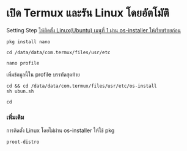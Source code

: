 # เปิด Termux และรัน Linux โดยอัตโมัติ

Setting Step 
[ ให้ติดตั้ง Linux(Ubuntu) เมนูที่ 1 ผ่าน os-installer ให้เรียบร้อยก่อน ](https://github.com/mantvmass/os-installer)
```
pkg install nano
```
```
cd /data/data/com.termux/files/usr/etc
```
```
nano profile
```
เพิ่มข้อมูลนี้ใน profile บรรทัดสุดท้าย
```
cd && cd /data/data/com.termux/files/usr/etc/os-install
sh ubun.sh
```
```
cd
```
### เพิ่มเติม
การติดตั้ง Linux โดยไม่ผ่าน os-installer ให้ใช้ pkg
```
proot-distro
```
